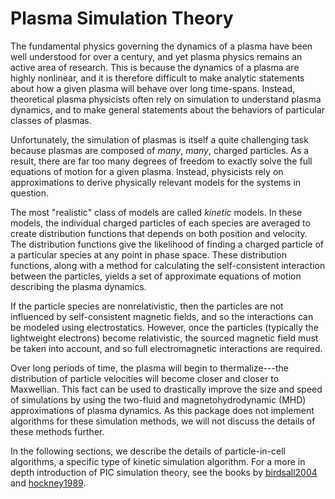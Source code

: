 # Plasma Simulation Theory

The fundamental physics governing the dynamics of a plasma have been well
understood for over a century, and yet plasma physics remains an active area of
research. This is because the dynamics of a plasma are highly nonlinear, and
it is therefore difficult to make analytic statements about how a given plasma
will behave over long time-spans. Instead, theoretical plasma physicists often
rely on simulation to understand plasma dynamics, and to make general
statements about the behaviors of particular classes of plasmas.

Unfortunately, the simulation of plasmas is itself a quite challenging task
because plasmas are composed of *many*, *many*, charged particles. As a result,
there are far too many degrees of freedom to exactly solve the full equations
of motion for a given plasma. Instead, physicists rely on approximations to
derive physically relevant models for the systems in question.

The most "realistic" class of models are called *kinetic* models. In these
models, the individual charged particles of each species are averaged to create
distribution functions that depends on both position and velocity. The
distribution functions give the likelihood of finding a charged particle of a
particular species at any point in phase space. These distribution functions,
along with a method for calculating the self-consistent interaction between the
particles, yields a set of approximate equations of motion describing the
plasma dynamics.

If the particle species are nonrelativistic, then the particles are not
influenced by self-consistent magnetic fields, and so the interactions can be
modeled using electrostatics. However, once the particles (typically the
lightweight electrons) become relativistic, the sourced magnetic field must be
taken into account, and so full electromagnetic interactions are required.

Over long periods of time, the plasma will begin to thermalize---the
distribution of particle velocities will become closer and closer to
Maxwellian. This fact can be used to drastically improve the size and speed of
simulations by using the two-fluid and magnetohydrodynamic (MHD) approximations
of plasma dynamics. As this package does not implement algorithms for these
simulation methods, we will not discuss the details of these methods further.

In the following sections, we describe the details of particle-in-cell
algorithms, a specific type of kinetic simulation algorithm. For a more in
depth introduction of PIC simulation theory, see the books by
[birdsall2004](@citet) and [hockney1989](@citet).
